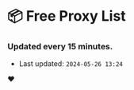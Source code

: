 # :package: Free Proxy List
### Updated every 15 minutes.

- Last updated: `2024-05-26 13:24`

:heart:
